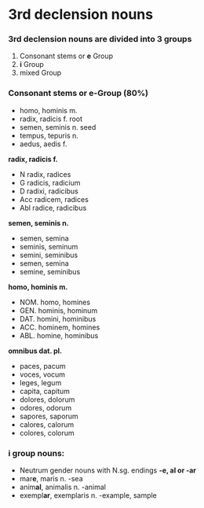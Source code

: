 # 3rd declension nouns

### 3rd declension nouns are divided into 3 groups

1) Consonant stems or **e** Group
2) **i** Group 
3) mixed Group 

### Consonant stems or e-Group (80%) 
- homo, hominis m.
- radix, radicis f. root
- semen, seminis n. seed
- tempus, tepuris n.
- aedus, aedis f. 

**radix, radicis f.**

- N radix, radices
- G radicis, radicium 
- D radixi, radicibus
- Acc radicem, radices
- Abl radice, radicibus

**semen, seminis n.**
- semen, semina
- seminis, seminum
- semini, seminibus
- semen, semina
- semine, seminibus

**homo, hominis m.**
- NOM.	homo,	homines
- GEN.	hominis,	hominum
- DAT.	homini,	hominibus
- ACC.	hominem,	homines
- ABL.	homine,	hominibus


**omnibus dat. pl.**

- paces, pacum 
- voces, vocum 
- leges, legum 
- capita, capitum 
- dolores, dolorum 
- odores, odorum 
- sapores, saporum 
- calores, calorum 
- colores, colorum 


### i group nouns:

- Neutrum gender nouns with N.sg. endings **-e, al or -ar**
- mar**e**, maris n. -sea
- anim**al**, animalis n. -animal
- exempl**ar**, exemplaris n. -example, sample


